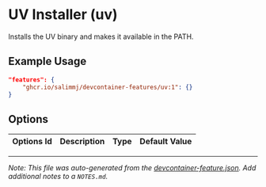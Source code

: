 
# UV Installer (uv)

Installs the UV binary and makes it available in the PATH.

## Example Usage

```json
"features": {
    "ghcr.io/salimmj/devcontainer-features/uv:1": {}
}
```

## Options

| Options Id | Description | Type | Default Value |
|-----|-----|-----|-----|




---

_Note: This file was auto-generated from the [devcontainer-feature.json](https://github.com/salimmj/devcontainer-features/blob/main/src/uv/devcontainer-feature.json).  Add additional notes to a `NOTES.md`._
